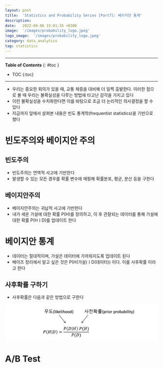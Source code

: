```yaml
---
layout: post
title:  'Statistics and Probability Series [Part7]: 베이지안 통계'
description: 
date:   2022-09-06 15:01:35 +0300
image:  '/images/probability_logo.jpeg'
logo_image:  '/images/probability_logo.jpeg'
category: data_analytics
tag: statistics
---
```

---

**Table of Contents**
{: #toc }
*  TOC
{:toc}

---

- 우리는 중요한 회의가 있을 때, 교통 체증을 대비해 더 일찍 출발한다. 이러한 점으로 볼 때 우리는 불확실성을 다루는 방법에 타고난 감각을 가지고 있다
- 이런 불확실성을 수치화한다면 이를 바탕으로 조금 더 논리적인 의사결정을 할 수 있다
- 지금까지 앞에서 살펴본 내용은 빈도 통계학(frequentist statistics)을 기반으로 했다

# 빈도주의와 베이지안 주의

## 빈도주의

- 빈도주의는 연역적 사고에 기반한다
- 발생할 수 있는 모든 경우를 확률 변수에 매핑해 확률분포, 평균, 분산 등을 구한다

## 베이지안주의

- 베이지안주의는 귀납적 사고에 기반한다
- 내가 세운 가설에 대한 확률 P(H)를 정의하고, 이 후 관찰되는 데이터를 통해 가설에 대한 확률 P(HㅣD)를 업데이트 한다


# 베이지안 통계

- 데이터는 절대적이며, 가설은 데이터에 가까워지도록 업데이트 된다
- 베이즈 정리에서 알고 싶은 것은 P(H(가설)ㅣD(데이터)) 이다. 이를 사후확률 이라고 한다


## 사후확률 구하기

- 사후확률은 다음과 같은 방법으로 구한다

![](/images/statistics_51.png)












# A/B Test